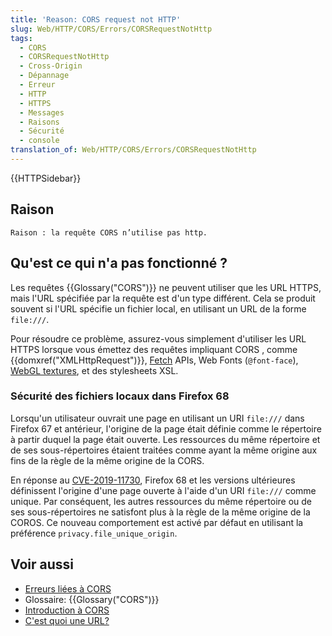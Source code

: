 ```yaml
---
title: 'Reason: CORS request not HTTP'
slug: Web/HTTP/CORS/Errors/CORSRequestNotHttp
tags:
  - CORS
  - CORSRequestNotHttp
  - Cross-Origin
  - Dépannage
  - Erreur
  - HTTP
  - HTTPS
  - Messages
  - Raisons
  - Sécurité
  - console
translation_of: Web/HTTP/CORS/Errors/CORSRequestNotHttp
---
```

{{HTTPSidebar}}

## Raison

    Raison : la requête CORS n’utilise pas http.

## Qu'est ce qui n'a pas fonctionné ?

Les requêtes {{Glossary("CORS")}} ne peuvent utiliser que les URL HTTPS, mais l'URL spécifiée par la requête est d'un type différent. Cela se produit souvent si l'URL spécifie un fichier local, en utilisant un URL de la forme `file:///`.

Pour résoudre ce problème, assurez-vous simplement d'utiliser les URL HTTPS lorsque vous émettez des requêtes impliquant CORS , comme {{domxref("XMLHttpRequest")}}, [Fetch](/fr/docs/Web/API/Fetch_API) APIs, Web Fonts (`@font-face`), [WebGL textures](/fr/docs/Web/API/WebGL_API/Tutorial/Using_textures_in_WebGL), et des stylesheets XSL.

### Sécurité des fichiers locaux dans Firefox 68

Lorsqu'un utilisateur ouvrait une page en utilisant un URI `file:///` dans Firefox 67 et antérieur, l'origine de la page était définie comme le répertoire à partir duquel la page était ouverte. Les ressources du même répertoire et de ses sous-répertoires étaient traitées comme ayant la même origine aux fins de la règle de la même origine de la CORS.

En réponse au [CVE-2019-11730](https://www.mozilla.org/en-US/security/advisories/mfsa2019-21/#CVE-2019-11730), Firefox 68 et les versions ultérieures définissent l'origine d'une page ouverte à l'aide d'un URI `file:///` comme unique. Par conséquent, les autres ressources du même répertoire ou de ses sous-répertoires ne satisfont plus à la règle de la même origine de la COROS. Ce nouveau comportement est activé par défaut en utilisant la préférence `privacy.file_unique_origin`.

## Voir aussi

- [Erreurs liées à CORS](/fr/docs/Web/HTTP/CORS/Errors)
- Glossaire: {{Glossary("CORS")}}
- [Introduction à CORS](/fr/docs/Web/HTTP/CORS)
- [C'est quoi une URL?](/fr/docs/Learn/Common_questions/What_is_a_URL)
